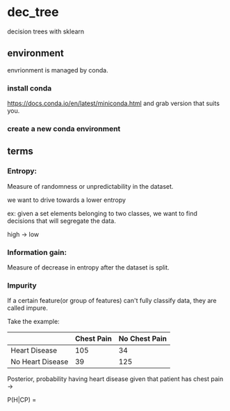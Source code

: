 # dec_tree
decision trees with sklearn

## environment

envrionment is managed by conda.

### install conda
https://docs.conda.io/en/latest/miniconda.html and grab version that suits you.

### create a new conda environment


## terms

### Entropy:

Measure of randomness or unpredictability in the dataset.

we want to drive towards a lower entropy

ex: given a set elements belonging to two classes, we want to find decisions that will segregate the data.

high -> low

### Information gain:

Measure of decrease in entropy after the dataset is split.

### Impurity

If a certain feature(or group of features) can't fully classify data, they are called impure.

Take the example:

|                  | Chest Pain | No Chest Pain |
|------------------|------------|---------------|
| Heart Disease    | 105        | 34            |
| No Heart Disease | 39         | 125           |

Posterior, probability having heart disease given that patient has chest pain ->

P(H|CP) = 
